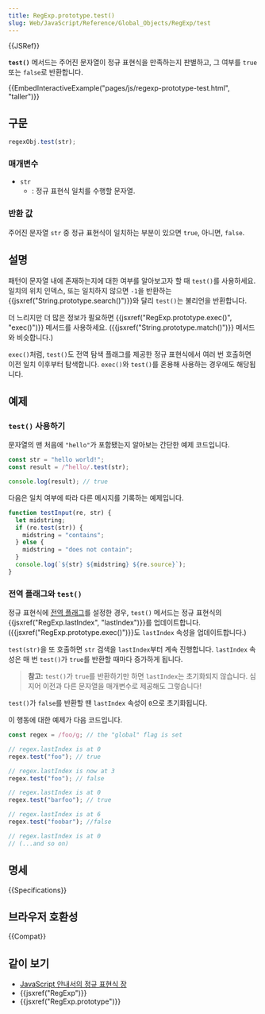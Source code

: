 ```yaml
---
title: RegExp.prototype.test()
slug: Web/JavaScript/Reference/Global_Objects/RegExp/test
---
```


{{JSRef}}

**`test()`** 메서드는 주어진 문자열이 정규 표현식을 만족하는지 판별하고, 그 여부를 `true` 또는 `false`로 반환합니다.

{{EmbedInteractiveExample("pages/js/regexp-prototype-test.html", "taller")}}

## 구문

```js
regexObj.test(str);
```

### 매개변수

- `str`
  - : 정규 표현식 일치를 수행할 문자열.

### 반환 값

주어진 문자열 `str` 중 정규 표현식이 일치하는 부분이 있으면 `true`, 아니면, `false`.

## 설명

패턴이 문자열 내에 존재하는지에 대한 여부를 알아보고자 할 때 `test()`를 사용하세요. 일치의 위치 인덱스, 또는 일치하지 않으면 `-1`을 반환하는 {{jsxref("String.prototype.search()")}}와 달리 `test()`는 불리언을 반환합니다.

더 느리지만 더 많은 정보가 필요하면 {{jsxref("RegExp.prototype.exec()", "exec()")}} 메서드를 사용하세요. ({{jsxref("String.prototype.match()")}} 메서드와 비슷합니다.)

`exec()`처럼, `test()`도 전역 탐색 플래그를 제공한 정규 표현식에서 여러 번 호출하면 이전 일치 이후부터 탐색합니다. `exec()`와 `test()`를 혼용해 사용하는 경우에도 해당됩니다.

## 예제

### `test()` 사용하기

문자열의 맨 처음에 `"hello"`가 포함됐는지 알아보는 간단한 예제 코드입니다.

```js
const str = "hello world!";
const result = /^hello/.test(str);

console.log(result); // true
```

다음은 일치 여부에 따라 다른 메시지를 기록하는 예제입니다.

```js
function testInput(re, str) {
  let midstring;
  if (re.test(str)) {
    midstring = "contains";
  } else {
    midstring = "does not contain";
  }
  console.log(`${str} ${midstring} ${re.source}`);
}
```

### 전역 플래그와 `test()`

정규 표현식에 [전역 플래그](/ko/docs/Web/JavaScript/Guide/Regular_Expressions#플래그를_사용한_고급검색)를 설정한 경우, `test()` 메서드는 정규 표현식의 {{jsxref("RegExp.lastIndex", "lastIndex")}}를 업데이트합니다. ({{jsxref("RegExp.prototype.exec()")}}도 `lastIndex` 속성을 업데이트합니다.)

`test(str)`을 또 호출하면 `str` 검색을 `lastIndex`부터 계속 진행합니다. `lastIndex` 속성은 매 번 `test()`가 `true`를 반환할 때마다 증가하게 됩니다.

> **참고:** `test()`가 `true`를 반환하기만 하면 `lastIndex`는 초기화되지 않습니다. 심지어 이전과 다른 문자열을 매개변수로 제공해도 그렇습니다!

`test()`가 `false`를 반환할 땐 `lastIndex` 속성이 `0`으로 초기화됩니다.

이 행동에 대한 예제가 다음 코드입니다.

```js
const regex = /foo/g; // the "global" flag is set

// regex.lastIndex is at 0
regex.test("foo"); // true

// regex.lastIndex is now at 3
regex.test("foo"); // false

// regex.lastIndex is at 0
regex.test("barfoo"); // true

// regex.lastIndex is at 6
regex.test("foobar"); //false

// regex.lastIndex is at 0
// (...and so on)
```

## 명세

{{Specifications}}

## 브라우저 호환성

{{Compat}}

## 같이 보기

- [JavaScript 안내서의 정규 표현식 장](/ko/docs/Web/JavaScript/Guide/Regular_Expressions)
- {{jsxref("RegExp")}}
- {{jsxref("RegExp.prototype")}}
